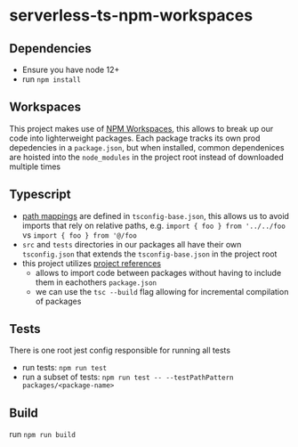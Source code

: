 # serverless-ts-npm-workspaces

## Dependencies

* Ensure you have node 12+
* run `npm install`

## Workspaces

This project makes use of [NPM Workspaces](https://docs.npmjs.com/cli/v8/using-npm/workspaces), this allows to break up our code into lighterweight packages. Each package tracks its own prod depedencies in a `package.json`, but when installed, common dependenices are hoisted into the `node_modules` in the project root instead of downloaded multiple times

## Typescript

* [path mappings](https://www.typescriptlang.org/tsconfig#paths) are defined in `tsconfig-base.json`, this allows us to avoid imports that rely on relative paths, e.g. `import { foo } from '../../foo` vs `import { foo } from '@/foo`
* `src` and `tests` directories in our packages all have their own `tsconfig.json` that extends the `tsconfig-base.json` in the project root
* this project utilizes [project references](https://www.typescriptlang.org/docs/handbook/project-references.html)
    * allows to import code between packages without having to include them in eachothers `package.json`
    * we can use the `tsc --build` flag allowing for incremental compilation of packages

## Tests

There is one root jest config responsible for running all tests

* run tests: `npm run test`
* run a subset of tests: `npm run test -- --testPathPattern packages/<package-name>`

## Build

run `npm run build`

